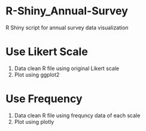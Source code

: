 # R-Shiny_Annual-Survey
R Shiny script for annual survey data visualization
# Use Likert Scale
1) Data clean R file using original Likert scale
2) Plot using ggplot2
# Use Frequency
1) Data clean R file using frequncy data of each scale
2) Plot using plotly
